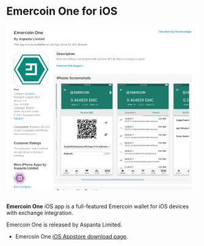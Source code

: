 # Emercoin One for iOS

<div class="boxOverflow">
  <img src="/images/Emercoin_One.png" alt="Emercoin One on the Appstore" width="512">
</div>
<br>

<strong>Emercoin One</strong> iOS app is a full-featured Emercoin wallet for iOS devices
with exchange integration.

Emercoin One is released by Aspanta Limited.

-   Emercoin One <a target="_blank" rel="nofollow" href="https://itunes.apple.com/us/app/emercoin-one/id1221369069">iOS Appstore download page</a>.
